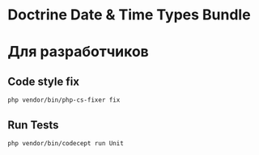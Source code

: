 # Doctrine Date &amp; Time Types Bundle

# Для разработчиков

## Code style fix
```shell
php vendor/bin/php-cs-fixer fix
```

## Run Tests
```shell
php vendor/bin/codecept run Unit
```
